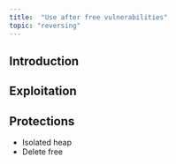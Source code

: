 ```yaml
---
title:  "Use after free vulnerabilities"
topic: "reversing"
---
```


## Introduction
## Exploitation
## Protections
* Isolated heap
* Delete free

